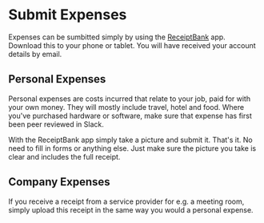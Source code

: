 # Submit Expenses

Expenses can be sumbitted simply by using the [ReceiptBank](http://www.receipt-bank.com/receipt-scanning-app/) app. Download this to your phone or tablet. You will have received your account details by email.

## Personal Expenses

Personal expenses are costs incurred that relate to your job, paid for with your own money. They will mostly include travel, hotel and food. Where you've purchased hardware or software, make sure that expense has first been peer reviewed in Slack.

With the ReceiptBank app simply take a picture and submit it. That's it. No need to fill in forms or anything else. Just make sure the picture you take is clear and includes the full receipt.

## Company Expenses 

If you receive a receipt from a service provider for e.g. a meeting room, simply upload this receipt in the same way you would a personal expense.